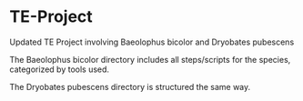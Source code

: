 # TE-Project
Updated TE Project involving Baeolophus bicolor and Dryobates pubescens


The Baeolophus bicolor directory includes all steps/scripts for the species, categorized by tools used.

The Dryobates pubescens directory is structured the same way.
